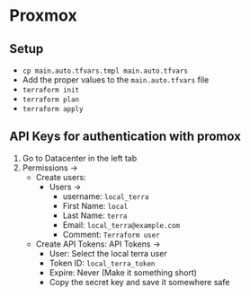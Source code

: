 # Proxmox

## Setup

- `cp main.auto.tfvars.tmpl main.auto.tfvars`
- Add the proper values to the `main.auto.tfvars` file
- `terraform init`
- `terraform plan`
- `terraform apply`

## API Keys for authentication with promox

1. Go to Datacenter in the left tab
2. Permissions ->
   - Create users:
     - Users ->
       - username: `local_terra`
       - First Name: `local`
       - Last Name: `terra`
       - Email: `local_terra@example.com`
       - Comment: `Terraform user`
   - Create API Tokens: API Tokens ->
     - User: Select the local terra user
     - Token ID: `local_terra_token`
     - Expire: Never (Make it something short)
     - Copy the secret key and save it somewhere safe
